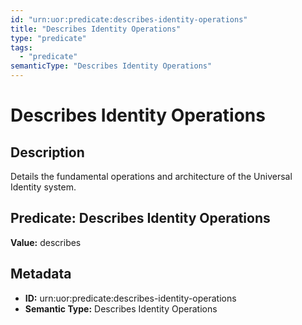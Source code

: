 ```yaml
---
id: "urn:uor:predicate:describes-identity-operations"
title: "Describes Identity Operations"
type: "predicate"
tags:
  - "predicate"
semanticType: "Describes Identity Operations"
---
```


# Describes Identity Operations

## Description

Details the fundamental operations and architecture of the Universal Identity system.

## Predicate: Describes Identity Operations

**Value:** describes

## Metadata

- **ID:** urn:uor:predicate:describes-identity-operations
- **Semantic Type:** Describes Identity Operations

